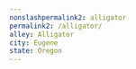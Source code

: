 ```yaml
---
﻿nonslashpermalink2: alligator
permalink2: /alligator/
alley: Alligator
city: Eugene
state: Oregon
---
```

